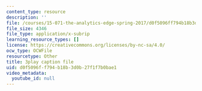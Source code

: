 ```yaml
---
content_type: resource
description: ''
file: /courses/15-071-the-analytics-edge-spring-2017/d0f5096ff794b18b3d0b27f1f7b0bae1_UA3QA3KE4sw.srt
file_size: 4346
file_type: application/x-subrip
learning_resource_types: []
license: https://creativecommons.org/licenses/by-nc-sa/4.0/
ocw_type: OCWFile
resourcetype: Other
title: 3play caption file
uid: d0f5096f-f794-b18b-3d0b-27f1f7b0bae1
video_metadata:
  youtube_id: null
---
```

